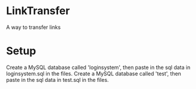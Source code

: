 # LinkTransfer
A way to transfer links
# Setup
Create a MySQL database called 'loginsystem', then paste in the sql data in loginsystem.sql in the files.
Create a MySQL database called 'test', then paste in the sql data in test.sql in the files.
